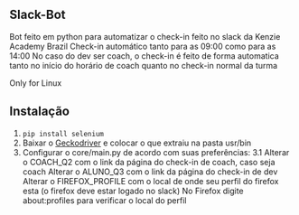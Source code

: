 ## Slack-Bot

Bot feito em python para automatizar o check-in feito no slack da Kenzie Academy Brazil
Check-in automático tanto para as 09:00 como para as 14:00
No caso do dev ser coach, o check-in é feito de forma automatica tanto no início do horário de coach quanto no check-in normal da turma

Only for Linux

## Instalação

1. ```pip install selenium```
2. Baixar o [Geckodriver](https://github.com/mozilla/geckodriver/releases) e colocar o que extraiu na pasta usr/bin
3. Configurar o core/main.py de acordo com suas preferências:
    3.1 Alterar o COACH_Q2 com o link da página do check-in de coach, caso seja coach
    Alterar o ALUNO_Q3 com o link da página do check-in de dev
    Alterar o FIREFOX_PROFILE com o local de onde seu perfil do firefox esta (o firefox deve estar logado no slack)
    No Firefox digite about:profiles para verificar o local do perfil



